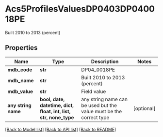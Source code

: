 # Acs5ProfilesValuesDP0403DP040018PE

Built 2010 to 2013 (percent)

## Properties
Name | Type | Description | Notes
------------ | ------------- | ------------- | -------------
**mdb_code** | **str** | DP04_0018PE | 
**mdb_name** | **str** | Built 2010 to 2013 (percent) | 
**mdb_value** | **str** | Field value | 
**any string name** | **bool, date, datetime, dict, float, int, list, str, none_type** | any string name can be used but the value must be the correct type | [optional]

[[Back to Model list]](../README.md#documentation-for-models) [[Back to API list]](../README.md#documentation-for-api-endpoints) [[Back to README]](../README.md)


